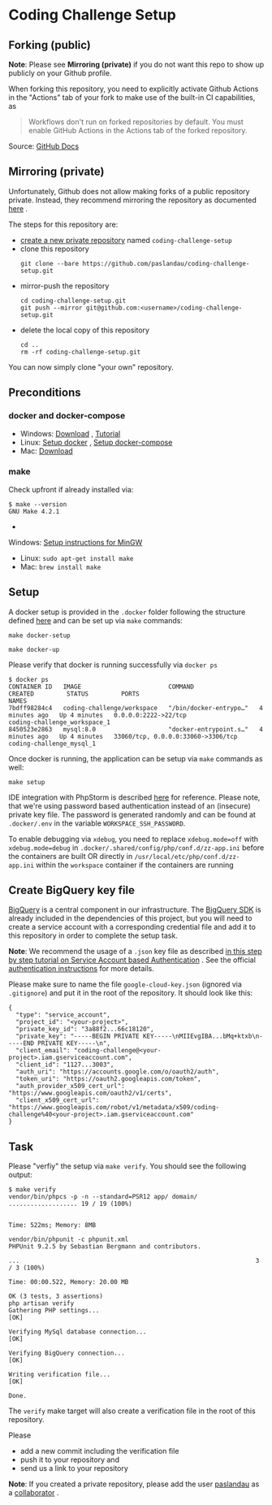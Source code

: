 # Coding Challenge Setup

## Forking (public)

**Note**: Please see **Mirroring (private)** if you do not want this repo to show up publicly on
your Github profile.

When forking this repository, you need to explicitly activate Github Actions in the
"Actions" tab of your fork to make use of the built-in CI capabilities, as

> Workflows don't run on forked repositories by default. You must enable GitHub Actions in the Actions tab of the forked repository.

Source: [GitHub Docs](https://docs.github.com/en/actions/reference/events-that-trigger-workflows#pull-request-events-for-forked-repositories)

## Mirroring (private)

Unfortunately, Github does not allow making forks of a public repository private. Instead, they
recommend mirroring the repository as
documented [here](https://docs.github.com/en/github/creating-cloning-and-archiving-repositories/duplicating-a-repository)
.

The steps for this repository are:

- [create a new private repository](https://help.github.com/articles/creating-a-new-repository/)
  named `coding-challenge-setup`
- clone this repository
  ````
  git clone --bare https://github.com/paslandau/coding-challenge-setup.git
  ````
- mirror-push the repository
  ````
  cd coding-challenge-setup.git
  git push --mirror git@github.com:<username>/coding-challenge-setup.git
  ````
- delete the local copy of this repository
  ````
  cd ..
  rm -rf coding-challenge-setup.git
  ````

You can now simply clone "your own" repository.

## Preconditions

### docker and docker-compose

- Windows: [Download](https://hub.docker.com/editions/community/docker-ce-desktop-windows/)
  , [Tutorial](https://www.pascallandau.com/blog/php-php-fpm-and-nginx-on-docker-in-windows-10/)
- Linux: [Setup docker](https://devconnected.com/how-to-install-docker-on-ubuntu-18-04-debian-10/)
  , [Setup docker-compose](https://docs.docker.com/compose/install/#install-compose-on-linux-systems)
- Mac: [Download](https://docs.docker.com/docker-for-mac/install/)

### make

Check upfront if already installed via:

````
$ make --version
GNU Make 4.2.1
````

-
Windows: [Setup instructions for MinGW](https://www.pascallandau.com/blog/structuring-the-docker-setup-for-php-projects/#install-make-on-windows-mingw)
- Linux: `sudo apt-get install make`
- Mac: `brew install make`

## Setup

A docker setup is provided in the `.docker` folder following the structure defined
[here](https://www.pascallandau.com/blog/structuring-the-docker-setup-for-php-projects/)
and can be set up via `make` commands:

```
make docker-setup

make docker-up
```

Please verify that docker is running successfully via `docker ps`

```
$ docker ps
CONTAINER ID   IMAGE                        COMMAND                  CREATED         STATUS         PORTS                                NAMES
7bdff98284c4   coding-challenge/workspace   "/bin/docker-entrypo…"   4 minutes ago   Up 4 minutes   0.0.0.0:2222->22/tcp                 coding-challenge_workspace_1
8450523e2863   mysql:8.0                    "docker-entrypoint.s…"   4 minutes ago   Up 4 minutes   33060/tcp, 0.0.0.0:33060->3306/tcp   coding-challenge_mysql_1
```

Once docker is running, the application can be setup via `make` commands as well:

```
make setup
```

IDE integration with PhpStorm is described
[here](https://www.pascallandau.com/blog/setup-phpstorm-with-xdebug-on-docker/) for reference.
Please note, that we're using password based authentication instead of an (insecure) private key
file. The password is generated randomly and can be found at `.docker/.env` in the
variable `WORKSPACE_SSH_PASSWORD`.

To enable debugging via `xdebug`, you need to replace `xdebug.mode=off` with `xdebug.mode=debug` in
`.docker/.shared/config/php/conf.d/zz-app.ini` before the containers are built OR directly in
`/usr/local/etc/php/conf.d/zz-app.ini` within the `workspace` container if the containers are
running

## Create BigQuery key file

[BigQuery](https://cloud.google.com/bigquery/) is a central component in our infrastructure.
The [BigQuery SDK](https://packagist.org/packages/google/cloud-bigquery) is already included in the
dependencies of this project, but you will need to create a service account with a corresponding
credential file and add it to this repository in order to complete the setup task.

**Note**: We recommend the usage of a `.json` key file as described
[in this step by step tutorial on Service Account based Authentication](https://www.progress.com/tutorials/odbc/a-complete-guide-for-google-bigquery-authentication#service-account-based-authentication)
. See the
official [authentication instructions](https://github.com/googleapis/google-cloud-php/blob/master/AUTHENTICATION.md)
for more details.

Please make sure to name the file `google-cloud-key.json` (ignored via `.gitignore`) and put it in
the root of the repository. It should look like this:

````
{
  "type": "service_account",
  "project_id": "<your-project>",
  "private_key_id": "3a88f2...66c18120",
  "private_key": "-----BEGIN PRIVATE KEY-----\nMIIEvgIBA...bMq+ktxb\n-----END PRIVATE KEY-----\n",
  "client_email": "coding-challenge@<your-project>.iam.gserviceaccount.com",
  "client_id": "1127...3003",
  "auth_uri": "https://accounts.google.com/o/oauth2/auth",
  "token_uri": "https://oauth2.googleapis.com/token",
  "auth_provider_x509_cert_url": "https://www.googleapis.com/oauth2/v1/certs",
  "client_x509_cert_url": "https://www.googleapis.com/robot/v1/metadata/x509/coding-challenge%40<your-project>.iam.gserviceaccount.com"
}
````

## Task

Please "verfiy" the setup via `make verify`. You should see the following output:

````
$ make verify
vendor/bin/phpcs -p -n --standard=PSR12 app/ domain/
................... 19 / 19 (100%)


Time: 522ms; Memory: 8MB

vendor/bin/phpunit -c phpunit.xml
PHPUnit 9.2.5 by Sebastian Bergmann and contributors.

...                                                                 3 / 3 (100%)

Time: 00:00.522, Memory: 20.00 MB

OK (3 tests, 3 assertions)
php artisan verify
Gathering PHP settings...
[OK]

Verifying MySql database connection...
[OK]

Verifying BigQuery connection...
[OK]

Writing verification file...
[OK]

Done.
````

The `verify` make target will also create a verification file in the root of this repository.

Please

- add a new commit including the verification file
- push it to your repository and
- send us a link to your repository

**Note**: If you created a private repository, please add the
user [paslandau](https://github.com/paslandau) as a
[collaborator](https://docs.github.com/en/github/setting-up-and-managing-your-github-user-account/inviting-collaborators-to-a-personal-repository)
.

